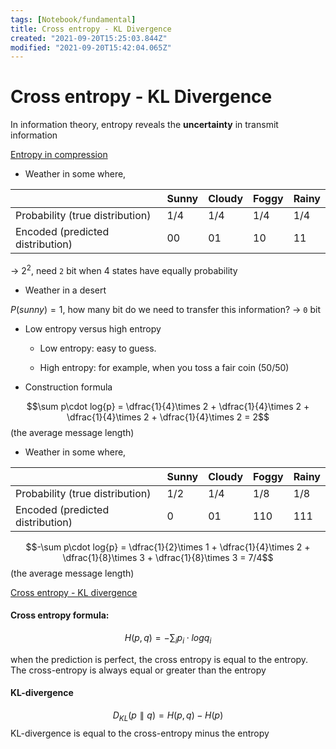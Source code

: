 ```yaml
---
tags: [Notebook/fundamental]
title: Cross entropy - KL Divergence
created: "2021-09-20T15:25:03.844Z"
modified: "2021-09-20T15:42:04.065Z"
---
```


# Cross entropy - KL Divergence

In information theory, entropy reveals the **uncertainty** in transmit information

[Entropy in compression](https://www.youtube.com/watch?v=M5c_RFKVkko&t=597s)
- Weather in some where,

|             | Sunny | Cloudy | Foggy | Rainy |
| ----------- | ----- | ------ | ----- | ----- |
| Probability (true distribution) | 1/4   | 1/4    | 1/4   | 1/4   |
| Encoded     (predicted distribution)| 00    | 01     | 10    | 11    |

&#8594; $2^2$, need `2` bit when 4 states have equally probability

- Weather in a desert

$P(sunny) = 1$, how many bit do we need to transfer this information? &#8594; `0` bit

- Low entropy versus high entropy

  - Low entropy: easy to guess.

  - High entropy: for example, when you toss a fair coin (50/50)

- Construction formula

$$\sum p\cdot log{p} = \dfrac{1}{4}\times 2 + \dfrac{1}{4}\times 2 + \dfrac{1}{4}\times 2 + \dfrac{1}{4}\times 2 = 2$$ (the average message length)

- Weather in some where,

|             | Sunny | Cloudy | Foggy | Rainy |
| ----------- | ----- | ------ | ----- | ----- |
| Probability (true distribution)| 1/2   | 1/4    | 1/8   | 1/8   |
| Encoded     (predicted distribution)| 0     | 01     | 110   | 111   |

$$-\sum p\cdot log{p} = \dfrac{1}{2}\times 1 + \dfrac{1}{4}\times 2 + \dfrac{1}{8}\times 3 + \dfrac{1}{8}\times 3 = 7/4$$ (the average message length)

[Cross entropy - KL divergence](https://www.youtube.com/watch?v=ErfnhcEV1O8&t=502s)

#### Cross entropy formula:

$$H(p, q) = - \sum_i p_i \cdot log q_i$$

when the prediction is perfect, the cross entropy is equal to the entropy.
The cross-entropy is always equal or greater than the entropy

#### KL-divergence

$$D_{KL}(p\parallel q) = H(p, q) - H(p)$$ 
KL-divergence is equal to the cross-entropy minus the entropy
